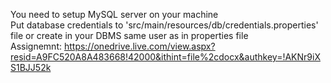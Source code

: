 You need to setup MySQL server on your machine<br>
Put database credentials to 'src/main/resources/db/credentials.properties' file or create in your DBMS same user as in properties file<br>
Assignemnt: https://onedrive.live.com/view.aspx?resid=A9FC520A8A483668!42000&ithint=file%2cdocx&authkey=!AKNr9iXS1BJJ52k
